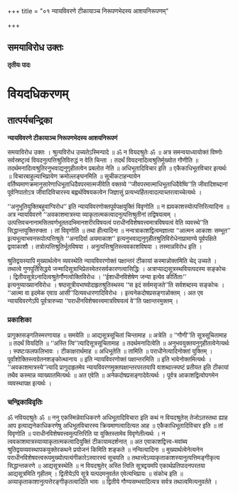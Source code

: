 +++
title = "०१ न्यायविवरणे टीकायाञ्च निरूपणभेदस्य आशयनिरूपणम्"

+++


## समयाविरोध उक्तः

**तृतीयः पादः**

# **वियदधिकरणम्**

## **तात्पर्यचन्द्रिका**

**न्यायविवरणे टीकायाञ्च निरूपणभेदस्य आशयनिरूपणं**

समयाविरोध उक्तः । श्रुत्यविरोध उच्यतेऽस्मिन्पादे ॥ ॐ न वियदश्रुतेः ॐ ॥ अत्र समन्वयाध्यायोक्तं विष्णोः सर्वस्रष्टृत्वं वियदनुत्पत्तिश्रुतिविरुद्धं न वेति चिन्ता । तदर्थं वियदनादित्वश्रुतिर्मुख्योत गौणीति ॥ तदर्थमनादित्वश्रुतिरनुभवाद्यनुगृहीतत्वेन प्रबलोत नेति ॥ अधिभूतादिविचार इति ॥ एकैकाधिभूतविचार इत्यर्थः ॥ विचारबाहुल्याभिप्रायेण क्रमोल्लङ्घनमिति ॥ सूचीकटाहन्यायेन वर्तिष्यमाणक्रमानुसारेणाधिभूताधिदैवपरमात्मजीवेति वक्तव्ये ‘‘जीवपरमात्माधिभूताधिदैवेष्वि’’ति जीवादिशब्दानां पूर्वनिपातोऽत्र जीवादिविचारस्य बह्वर्थविषयकत्वेन जिज्ञासुं प्रत्यभ्यर्हितत्वादल्पाच्तरत्वाच्चेत्यर्थः ।

‘‘अनुभूतियुक्तिबहुवाग्विरोध’’ इति न्यायविवरणोक्तपूर्वपक्षयुक्तिं विवृणोति ॥ न ह्यवकाशस्योत्पत्तिरित्यादिना ॥ अत्र न्यायविवरणे ‘‘अवकाशमात्रस्या व्याकृतात्मकत्वादनुत्पत्तिश्रुतीनां तद्विषयत्वम् । उत्पत्तिवचनानामसितवर्णभूततदभिमानशरीरविषयत्वं पराधीनविशेषवत्त्वमात्रविषयत्वं वेति व्यवस्थे’’ति सिद्धान्तयुक्तिरुक्ता । तां विवृणोति ॥ तथा हीत्यादिना ॥ नन्वत्राकाशद्वित्वमज्ञात्वा ‘‘आत्मन आकाशः सम्भूत’’ इत्यभूत्वाभवनरूपोत्पत्तिश्रुतेः ‘‘अनादिर्वा अयमाकाश’’ इत्यनुभवाद्यनुगृहीतश्रुतिविरोधेनाप्रामाण्ये पूर्वपक्षिते द्वावाकाशौ । तत्रोत्पत्तिश्रुतिर्भूतविषया । अनुत्पत्तिश्रुतिस्त्ववकाशविषया । तस्मान्नविरोध इति ।

श्रुतिद्वयस्यापि मुख्यार्थत्वेन व्यवस्थेति न्यायविवरणोक्तं पक्षान्तरं टीकायां कस्मान्नोक्तमिति चेद् उच्यते । तथात्वे गुणपूर्तिसिद्धये जन्मादिसूत्राभिप्रेतस्वेतरसर्वकारणत्वासिद्धिः । अत्राप्याद्यसूत्रस्थवियत्पदस्य सङ्कोचः । द्वितीयसूत्रेऽनादित्वश्रुतेर्गौणत्वोक्तिविरोधः । ‘‘ईशाधीनविशेषेण जन्या इत्येव कीर्तिताः’’ इत्यनुव्याख्यानविरोधः । षष्ठसूत्रीयभाष्योदाहृतश्रुतिस्थस्य ‘‘स इदं सर्वमसृजते’’ति सर्वशब्दस्य सङ्कोचः । ‘‘आत्मा वा इदमेक एवाग्र आसी’’दित्यवधारणादिविरोधः । इत्यनेकदोषप्रसङ्गान्नोक्तम् । अत एव न्यायविवरणेऽपि पूर्वत्रारुच्या ‘‘पराधीनविशेषवत्त्वमात्रविषयत्वं वे’’ति पक्षान्तरमुक्तम् ।

### **प्रकाशिका**

प्रागुक्तसङ्गतिस्मरणायाह ॥ समयेति ॥ आद्यसूत्रसूचितां चिन्तामाह ॥ अत्रेति ॥ ‘‘गौणी’’ति सूत्रसूचितामाह ॥ तदर्थं वियदिति ॥ ‘‘अस्ति त्वि’’त्यादिसूत्रसूचितामाह ॥ तदर्थमनादित्वेति ॥ अनुभवयुक्तयनुगृहीतत्वेनेत्यर्थः । स्पष्टःफलफलिभावः । टीकाक्षरार्थमाह ॥ अधिभूतेति ॥ तामिति ॥ पराधीनेत्यादिनोक्तां युक्तिम् । पूर्वांशोक्तिस्त्वग्रेतनशङ्कोत्थानाय ॥ इति न्यायविवरणोक्तं पक्षान्तरमिति ॥ इति भावेनोक्तमित्यर्थः । ‘‘अवकाशमात्रस्ये’’त्यादि प्रागुदाहृतमेव न्यायविवरणमुक्तपक्षान्तरपरतयापि वाशब्दात्स्पष्टं प्रतीयत इति टीकायां तथैव कस्मान्न व्याख्यातमित्यर्थः ॥ अत एवेति ॥ अनेकदोषप्रसङ्गादेवेत्यर्थः । पूर्वत्र आकाशद्वित्वोपगमेन व्यवस्थापक्ष इत्यर्थः ।

### **चन्द्रिकाविवृतिः**

ॐ नवियदश्रुतेः ॐ ॥ ननु एकस्मिन्नेवाधिकरणे अधिभूतादिविचारा इति कथं न वियदश्रुतेस् तेजोऽतस्तथा ह्याह आप इत्याद्यनेकाधिकरणेषु अधिभूतविचारस्य क्रियमाणत्वादित्यत आह ॥ एकैकाधिभूतादिविचार इति ॥ तां विवृणोति ॥ पराधीनविशेषवत्त्वमुत्पत्तिरिति या युक्तिस्तामेव विवृणेतीत्यर्थः । न त्ववकाशमात्रस्याव्याकृतात्मकत्वादियुक्तिं टीकायामदर्शनात् ॥ अत एवाकाशद्वित्त्व-मवांब्य श्रुतिद्वयव्यवस्थापकयुक्तेरकथने प्रयोजनं किमिति शङ्कते ॥ नन्वित्यादिना ॥ मुख्यार्थत्वेनेत्यनेन पराधीनविशेषवत्त्वरूपमुख्योत्पत्यंगीकारेऽस्वारस्यं सूचयति ॥ तथात्त्वेऽव्याकृताकाशस्यानुत्पत्तिमङ्गीकृत्य सिद्धान्तकरणे ॥ आद्यसूत्रस्थेति ॥ न वियदश्रुतेर् अस्ति त्विति सूत्रद्वयमपि एकार्थप्रतिपादनपरतया आद्यसूत्रमिति गृहीतम् । द्वितीयेऽपि सूत्रे यत्पदमनुवर्तत एवेत्यभिप्रायः ॥ संकोच इति ॥ अव्याकृताकाशानुत्पत्तेरङ्गीकृतत्वादिति भावः ॥ द्वितीये गौण्यसम्भवादित्यत्र सर्वत्र तथात्वमित्यनुवर्तते ।


